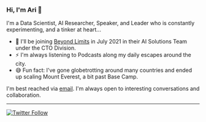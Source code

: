 ### Hi, I'm Ari 👋

I'm a Data Scientist, AI Researcher, Speaker, and Leader who is constantly experimenting, and a tinker at heart... 
- 🔭 I'll be joining [Beyond Limits](https://beyond.ai) in July 2021 in their AI Solutions Team under the CTO Division.
- ⚡ I'm always listening to Podcasts along my daily escapes around the city.
- 😅 Fun fact: I've gone globetrotting around many countries and ended up scaling Mount Everest, a bit past Base Camp.

I'm best reached via [email](mailto:akamlani@gmail.com). I'm always open to interesting conversations and collaboration.

---
[![Twitter Follow](https://img.shields.io/twitter/follow/chipro?label=Follow&style=social)](https://twitter.com/akamlani)

<!--
**akamlani/akamlani** is a ✨ _special_ ✨ repository because its `README.md` (this file) appears on your GitHub profile.

Here are some ideas to get you started:

- 🔭 I’m currently working on ...
- 🌱 I’m currently learning ...
- 👯 I’m looking to collaborate on ...
- 🤔 I’m looking for help with ...
- 💬 Ask me about ...
- 📫 How to reach me: ...
- 😄 Pronouns: ...
- ⚡ Fun fact: ...
-->
